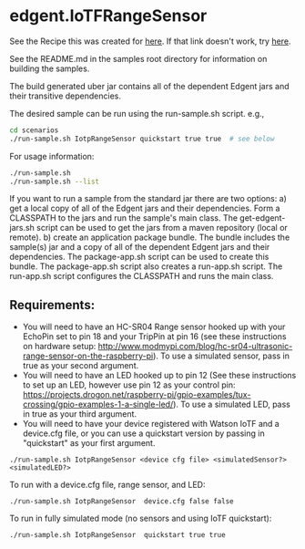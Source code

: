 <!--

  Licensed to the Apache Software Foundation (ASF) under one or more
  contributor license agreements.  See the NOTICE file distributed with
  this work for additional information regarding copyright ownership.
  The ASF licenses this file to You under the Apache License, Version 2.0
  (the "License"); you may not use this file except in compliance with
  the License.  You may obtain a copy of the License at

      http://www.apache.org/licenses/LICENSE-2.0

  Unless required by applicable law or agreed to in writing, software
  distributed under the License is distributed on an "AS IS" BASIS,
  WITHOUT WARRANTIES OR CONDITIONS OF ANY KIND, either express or implied.
  See the License for the specific language governing permissions and
  limitations under the License.

-->
# edgent.IoTFRangeSensor

See the Recipe this was created for [here](https://developer.ibm.com/recipes/tutorials/apache-quarks-on-pi-to-watson-iot-foundation/).  If that link doesn't work, try [here](https://developer.ibm.com/recipes/tutorials/apache-edgent-on-pi-to-watson-iot-foundation/). 

See the README.md in the samples root directory for information on building the samples.

The build generated uber jar contains all of the dependent 
Edgent jars and their transitive dependencies.

The desired sample can be run using the run-sample.sh script. e.g.,

```sh
cd scenarios
./run-sample.sh IotpRangeSensor quickstart true true  # see below
```

For usage information:

```sh
./run-sample.sh
./run-sample.sh --list
```

If you want to run a sample from the standard jar there are two options:
a) get a local copy of all of the Edgent jars and their dependencies.
   Form a CLASSPATH to the jars and run the sample's main class.
   The get-edgent-jars.sh script can be used to get the jars from
   a maven repository (local or remote).
b) create an application package bundle.  The bundle includes the
   sample(s) jar and a copy of all of the dependent Edgent jars
   and their dependencies.  The package-app.sh script can be
   used to create this bundle.
   The package-app.sh script also creates a run-app.sh script.
   The run-app.sh script configures the CLASSPATH and runs the main class.


## Requirements: 
* You will need to have an HC-SR04 Range sensor hooked up with your EchoPin set to pin 18 and your TripPin at pin 16 (see these instructions on hardware setup: http://www.modmypi.com/blog/hc-sr04-ultrasonic-range-sensor-on-the-raspberry-pi). To use a simulated sensor, pass in true as your second argument. 
* You will need to have an LED hooked up to pin 12 (See these instructions to set up an LED, however use pin 12 as your control pin: https://projects.drogon.net/raspberry-pi/gpio-examples/tux-crossing/gpio-examples-1-a-single-led/). To use a simulated LED, pass in true as your third argument. 
* You will need to have your device registered with Watson IoTF and a device.cfg file, or you can use a quickstart version by passing in "quickstart" as your first argument.


`./run-sample.sh IotpRangeSensor <device cfg file> <simulatedSensor?> <simulatedLED?>`

To run with a device.cfg file, range sensor, and LED:

`./run-sample.sh IotpRangeSensor  device.cfg false false`

To run in fully simulated mode (no sensors and using IoTF quickstart): 

`./run-sample.sh IotpRangeSensor  quickstart true true`
